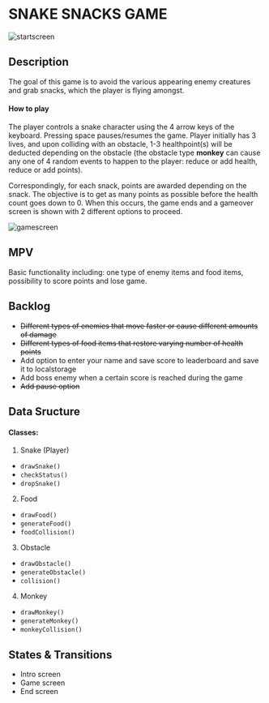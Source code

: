 # SNAKE SNACKS GAME

![startscreen](https://user-images.githubusercontent.com/61108220/105641659-8cc03480-5e85-11eb-83f5-2d1f8ae63ca4.png)

## Description

The goal of this game is to avoid the various appearing enemy creatures and grab snacks, which the player is flying amongst.

#### How to play ####

The player controls a snake character using the 4 arrow keys of the keyboard. Pressing space pauses/resumes the game. Player initially has 3 lives, and upon colliding with an obstacle, 1-3 healthpoint(s) will be deducted depending on the obstacle (the obstacle type **monkey** can cause any one of 4 random events to happen to the player: reduce or add health, reduce or add points).

Correspondingly, for each snack, points are awarded depending on the snack. The objective is to get as many points as possible before the health count goes down to 0.
When this occurs, the game ends and a gameover screen is shown with 2 different options to proceed.

![gamescreen](https://user-images.githubusercontent.com/61108220/105641666-99dd2380-5e85-11eb-8598-5c6991d86bc0.png)

## MPV

Basic functionality including: one type of enemy items and food items, possibility to score points and lose game.

## Backlog

- ~~Different types of enemies that move faster or cause different amounts of damage~~
- ~~Different types of food items that restore varying number of health points~~
- Add option to enter your name and save score to leaderboard and save it to localstorage
- Add boss enemy when a certain score is reached during the game
- ~~Add pause option~~

## Data Sructure

#### Classes:
1. Snake (Player)
- ```drawSnake()```
- ```checkStatus()```
- ```dropSnake()```

2. Food
- ```drawFood()```
- ```generateFood()```
- ```foodCollision()```

3. Obstacle
- ```drawObstacle()```
- ```generateObstacle()```
- ```collision()```

4. Monkey
- ```drawMonkey()```
- ```generateMonkey()```
- ```monkeyCollision()```


## States & Transitions

- Intro screen
- Game screen
- End screen




